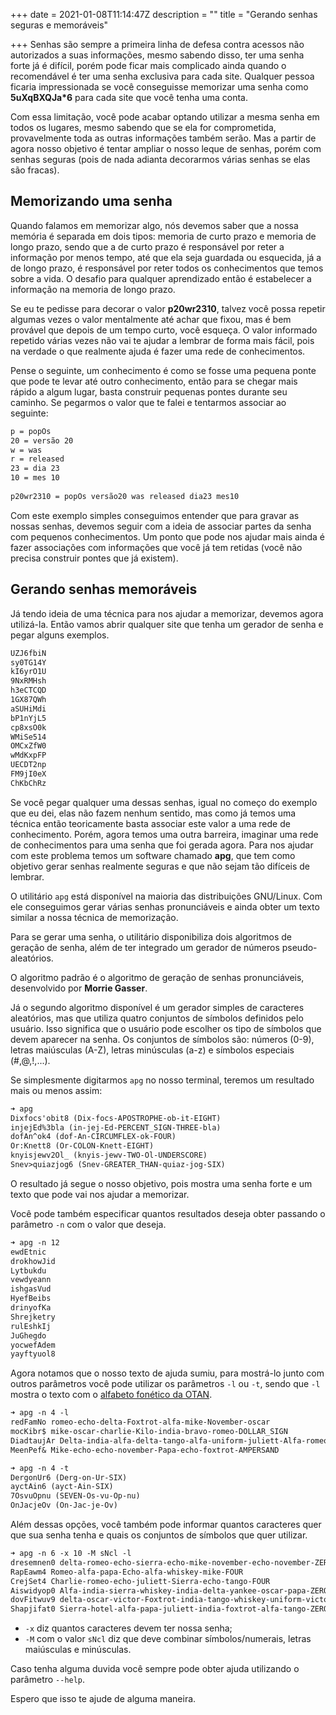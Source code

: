 +++
date = 2021-01-08T11:14:47Z
description = ""
title = "Gerando senhas seguras e memoráveis"

+++
Senhas são sempre a primeira linha de defesa contra acessos não autorizados a suas informações, mesmo sabendo disso, ter uma senha forte já é difícil, porém pode ficar mais complicado ainda quando o recomendável é ter uma senha exclusiva para cada site. Qualquer pessoa ficaria impressionada se você conseguisse memorizar uma senha como **5uXqBXQJa*6** para cada site que você tenha uma conta.

Com essa limitação, você pode acabar optando utilizar a mesma senha em todos os lugares, mesmo sabendo que se ela for comprometida, provavelmente toda as outras informações também serão. Mas a partir de agora nosso objetivo é tentar ampliar o nosso leque de senhas, porém com senhas seguras (pois de nada adianta decorarmos várias senhas se elas são fracas).

## Memorizando uma senha

Quando falamos em memorizar algo, nós devemos saber que a nossa memória é separada em dois tipos: memoria de curto prazo e memoria de longo prazo, sendo que a de curto prazo é responsável por reter a informação por menos tempo, até que ela seja guardada ou esquecida, já a de longo prazo, é responsável por reter todos os conhecimentos que temos sobre a vida. O desafio para qualquer aprendizado então é estabelecer a informação na memoria de longo prazo.

Se eu te pedisse para decorar o valor **p20wr2310**, talvez você possa repetir algumas vezes o valor mentalmente até achar que fixou, mas é bem provável que depois de um tempo curto, você esqueça. O valor informado repetido várias vezes não vai te ajudar a lembrar de forma mais fácil, pois na verdade o que realmente ajuda é fazer uma rede de conhecimentos.

Pense o seguinte, um conhecimento é como se fosse uma pequena ponte que pode te levar até outro conhecimento, então para se chegar mais rápido a algum lugar, basta construir pequenas pontes durante seu caminho. Se pegarmos o valor que te falei e tentarmos associar ao seguinte:

```txt
p = popOs
20 = versão 20
w = was
r = released
23 = dia 23
10 = mes 10
        
p20wr2310 = popOs versão20 was released dia23 mes10
```

Com este exemplo simples conseguimos entender que para gravar as nossas senhas, devemos seguir com a ideia de associar partes da senha com pequenos conhecimentos. Um ponto que pode nos ajudar mais ainda é fazer associações com informações que você já tem retidas (você não precisa construir pontes que já existem).

## Gerando senhas memoráveis

Já tendo ideia de uma técnica para nos ajudar a memorizar, devemos agora utilizá-la. Então vamos abrir qualquer site que tenha um gerador de senha e pegar alguns exemplos.

```txt
UZJ6fbiN
sy0TG14Y
kI6yrO1U
9NxRMHsh
h3eCTCQD
1GX87QWh
aSUHiMdi
bP1nYjL5
cp8xsO0k
WMiSe514
OMCxZfW0
wMdKxpFP
UECDT2np
FM9jI0eX
ChKbChRz
```

Se você pegar qualquer uma dessas senhas, igual no começo do exemplo que eu dei, elas não fazem nenhum sentido, mas como já temos uma técnica então teoricamente basta associar este valor a uma rede de conhecimento. Porém, agora temos uma outra barreira, imaginar uma rede de conhecimentos para uma senha que foi gerada agora. Para nos ajudar com este problema temos um software chamado **apg**, que tem como objetivo gerar senhas realmente seguras e que não sejam tão difíceis de lembrar.

O utilitário `apg` está disponível na maioria das distribuições GNU/Linux. Com ele conseguimos gerar várias senhas pronunciáveis e ainda obter um texto similar a nossa técnica de memorização.

Para se gerar uma senha, o utilitário disponibiliza dois algoritmos de geração de senha, além de ter integrado um gerador de números pseudo-aleatórios.

O algoritmo padrão é o algoritmo de geração de senhas pronunciáveis, desenvolvido por **Morrie Gasser**.

Já o segundo algoritmo disponível é um gerador simples de caracteres aleatórios, mas que utiliza quatro conjuntos de símbolos definidos pelo usuário. Isso significa que o usuário pode escolher os tipo de símbolos que devem aparecer na senha. Os conjuntos de símbolos são:  números (0-9), letras maiúsculas (A-Z), letras minúsculas (a-z) e símbolos especiais (#,@,!,...).

Se simplesmente digitarmos `apg` no nosso terminal, teremos um resultado mais ou menos assim:

```txt
➜ apg
Dixfocs'obit8 (Dix-focs-APOSTROPHE-ob-it-EIGHT)
injejEd%3bla (in-jej-Ed-PERCENT_SIGN-THREE-bla)
dofAn^ok4 (dof-An-CIRCUMFLEX-ok-FOUR)
Or:Knett8 (Or-COLON-Knett-EIGHT)
knyisjewv2Ol_ (knyis-jewv-TWO-Ol-UNDERSCORE)
Snev>quiazjog6 (Snev-GREATER_THAN-quiaz-jog-SIX)
```

O resultado já segue o nosso objetivo, pois mostra uma senha forte e um texto que pode vai nos ajudar a memorizar.

Você pode também especificar quantos resultados deseja obter passando o parâmetro `-n` com o valor que deseja.

```txt
➜ apg -n 12   
ewdEtnic
drokhowJid
Lytbukdu
vewdyeann
ishgasVud
HyefBeibs
drinyofKa
Shrejketry
rulEshkIj
JuGhegdo
yocwefAdem
yayftyuol8
```

Agora notamos que o nosso texto de ajuda sumiu, para mostrá-lo junto com outros parâmetros você pode utilizar os parâmetros `-l` ou `-t`, sendo que `-l` mostra o texto com o [alfabeto fonético da OTAN](https://pt.wikipedia.org/wiki/Alfabeto_fon%C3%A9tico_da_OTAN "Texto Alfabeto fonetico da OTAN na wikipedia").

```txt
➜ apg -n 4 -l
redFamNo romeo-echo-delta-Foxtrot-alfa-mike-November-oscar
mocKibr$ mike-oscar-charlie-Kilo-india-bravo-romeo-DOLLAR_SIGN
DiadtaujAr Delta-india-alfa-delta-tango-alfa-uniform-juliett-Alfa-romeo
MeenPef& Mike-echo-echo-november-Papa-echo-foxtrot-AMPERSAND

➜ apg -n 4 -t
DergonUr6 (Derg-on-Ur-SIX)
ayctAin6 (ayct-Ain-SIX)
7OsvuOpnu (SEVEN-Os-vu-Op-nu)
OnJacjeOv (On-Jac-je-Ov)
```

Além dessas opções, você também pode informar quantos caracteres quer que sua senha tenha e quais os conjuntos de símbolos que quer utilizar.

```txt
➜ apg -n 6 -x 10 -M sNcl -l
dresemnen0 delta-romeo-echo-sierra-echo-mike-november-echo-november-ZERO
RapEawm4 Romeo-alfa-papa-Echo-alfa-whiskey-mike-FOUR
CrejSet4 Charlie-romeo-echo-juliett-Sierra-echo-tango-FOUR
Aiswidyop0 Alfa-india-sierra-whiskey-india-delta-yankee-oscar-papa-ZERO
dovFitwuv9 delta-oscar-victor-Foxtrot-india-tango-whiskey-uniform-victor-NINE
Shapjifat0 Sierra-hotel-alfa-papa-juliett-india-foxtrot-alfa-tango-ZERO
```

* `-x` diz quantos caracteres devem ter nossa senha;
* `-M` com o valor `sNcl` diz que deve combinar símbolos/numerais, letras maiúsculas e minúsculas.

Caso tenha alguma duvida você sempre pode obter ajuda utilizando o parâmetro `--help`.

Espero que isso te ajude de alguma maneira.